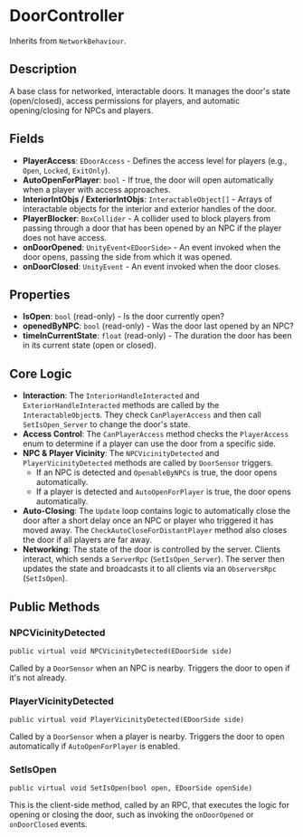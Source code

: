 # DoorController

Inherits from `NetworkBehaviour`.

## Description

A base class for networked, interactable doors. It manages the door's state (open/closed), access permissions for players, and automatic opening/closing for NPCs and players.

## Fields

-   **PlayerAccess**: `EDoorAccess` - Defines the access level for players (e.g., `Open`, `Locked`, `ExitOnly`).
-   **AutoOpenForPlayer**: `bool` - If true, the door will open automatically when a player with access approaches.
-   **InteriorIntObjs / ExteriorIntObjs**: `InteractableObject[]` - Arrays of interactable objects for the interior and exterior handles of the door.
-   **PlayerBlocker**: `BoxCollider` - A collider used to block players from passing through a door that has been opened by an NPC if the player does not have access.
-   **onDoorOpened**: `UnityEvent<EDoorSide>` - An event invoked when the door opens, passing the side from which it was opened.
-   **onDoorClosed**: `UnityEvent` - An event invoked when the door closes.

## Properties

-   **IsOpen**: `bool` (read-only) - Is the door currently open?
-   **openedByNPC**: `bool` (read-only) - Was the door last opened by an NPC?
-   **timeInCurrentState**: `float` (read-only) - The duration the door has been in its current state (open or closed).

## Core Logic

-   **Interaction**: The `InteriorHandleInteracted` and `ExteriorHandleInteracted` methods are called by the `InteractableObject`s. They check `CanPlayerAccess` and then call `SetIsOpen_Server` to change the door's state.
-   **Access Control**: The `CanPlayerAccess` method checks the `PlayerAccess` enum to determine if a player can use the door from a specific side.
-   **NPC & Player Vicinity**: The `NPCVicinityDetected` and `PlayerVicinityDetected` methods are called by `DoorSensor` triggers.
    -   If an NPC is detected and `OpenableByNPCs` is true, the door opens automatically.
    -   If a player is detected and `AutoOpenForPlayer` is true, the door opens automatically.
-   **Auto-Closing**: The `Update` loop contains logic to automatically close the door after a short delay once an NPC or player who triggered it has moved away. The `CheckAutoCloseForDistantPlayer` method also closes the door if all players are far away.
-   **Networking**: The state of the door is controlled by the server. Clients interact, which sends a `ServerRpc` (`SetIsOpen_Server`). The server then updates the state and broadcasts it to all clients via an `ObserversRpc` (`SetIsOpen`).

## Public Methods

### NPCVicinityDetected
`public virtual void NPCVicinityDetected(EDoorSide side)`

Called by a `DoorSensor` when an NPC is nearby. Triggers the door to open if it's not already.

### PlayerVicinityDetected
`public virtual void PlayerVicinityDetected(EDoorSide side)`

Called by a `DoorSensor` when a player is nearby. Triggers the door to open automatically if `AutoOpenForPlayer` is enabled.

### SetIsOpen
`public virtual void SetIsOpen(bool open, EDoorSide openSide)`

This is the client-side method, called by an RPC, that executes the logic for opening or closing the door, such as invoking the `onDoorOpened` or `onDoorClosed` events.
